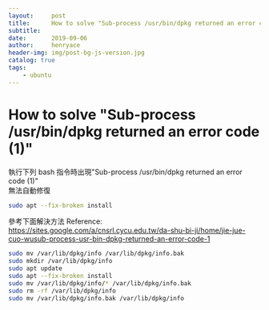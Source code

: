 ```yaml
---
layout:     post
title:      How to solve "Sub-process /usr/bin/dpkg returned an error code (1)"
subtitle:   
date:       2019-09-06
author:     henryace
header-img: img/post-bg-js-version.jpg
catalog: true
tags:
    - ubuntu
---
```

# How to solve "Sub-process /usr/bin/dpkg returned an error code (1)"

執行下列 bash 指令時出現"Sub-process /usr/bin/dpkg returned an error code (1)"<br>
無法自動修復

```bash
sudo apt --fix-broken install
```

參考下面解決方法
Reference:
<https://sites.google.com/a/cnsrl.cycu.edu.tw/da-shu-bi-ji/home/jie-jue-cuo-wusub-process-usr-bin-dpkg-returned-an-error-code-1>

```bash
sudo mv /var/lib/dpkg/info /var/lib/dpkg/info.bak 
sudo mkdir /var/lib/dpkg/info
sudo apt update
sudo apt --fix-broken install
sudo mv /var/lib/dpkg/info/* /var/lib/dpkg/info.bak
sudo rm -rf /var/lib/dpkg/info
sudo mv /var/lib/dpkg/info.bak /var/lib/dpkg/info
```